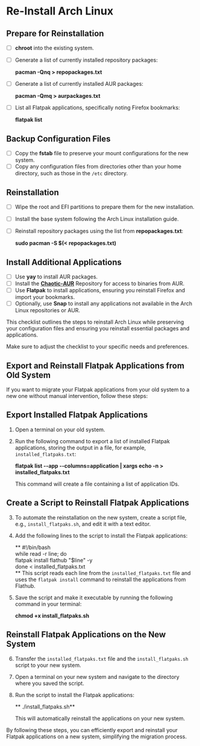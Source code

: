 # Re-Install Arch Linux

## Prepare for Reinstallation

- [ ] **chroot** into the existing system.
- [ ] Generate a list of currently installed repository packages:

  **pacman -Qnq > repopackages.txt**

- [ ] Generate a list of currently installed AUR packages:

  **pacman -Qmq > aurpackages.txt**

- [ ] List all Flatpak applications, specifically noting Firefox bookmarks:

    **flatpak list**


## Backup Configuration Files

- [ ] Copy the **fstab** file to preserve your mount configurations for the new system.
- [ ] Copy any configuration files from directories other than your home directory, such as those in the `/etc` directory.

## Reinstallation

- [ ] Wipe the root and EFI partitions to prepare them for the new installation.
- [ ] Install the base system following the Arch Linux installation guide.
- [ ] Reinstall repository packages using the list from **repopackages.txt**:

  **sudo pacman -S $(< repopackages.txt)**


## Install Additional Applications

- [ ] Use **yay** to install AUR packages.
- [ ] Install the **[Chaotic-AUR](https://aur.chaotic.cx/)** Repository for access to binaries from AUR.
- [ ] Use **Flatpak** to install applications, ensuring you reinstall Firefox and import your bookmarks.
- [ ] Optionally, use **Snap** to install any applications not available in the Arch Linux repositories or AUR.

This checklist outlines the steps to reinstall Arch Linux while preserving your configuration files and ensuring you reinstall essential packages and applications.


Make sure to adjust the checklist to your specific needs and preferences.

## Export and Reinstall Flatpak Applications from Old System

If you want to migrate your Flatpak applications from your old system to a new one without manual intervention, follow these steps:

## Export Installed Flatpak Applications

1. Open a terminal on your old system.

2. Run the following command to export a list of installed Flatpak applications, storing the output in a file, for example, `installed_flatpaks.txt`:

    **flatpak list --app --columns=application | xargs echo -n > installed_flatpaks.txt**

   This command will create a file containing a list of application IDs.

## Create a Script to Reinstall Flatpak Applications

3. To automate the reinstallation on the new system, create a script file, e.g., `install_flatpaks.sh`, and edit it with a text editor.

4. Add the following lines to the script to install the Flatpak applications:

   ** #!/bin/bash <br>
    while read -r line; do <br>
        flatpak install flathub "$line" -y <br>
    done < installed_flatpaks.txt <br>
**
   This script reads each line from the `installed_flatpaks.txt` file and uses the `flatpak install` command to reinstall the applications from Flathub.

5. Save the script and make it executable by running the following command in your terminal:

    **chmod +x install_flatpaks.sh**

## Reinstall Flatpak Applications on the New System

6. Transfer the `installed_flatpaks.txt` file and the `install_flatpaks.sh` script to your new system.

7. Open a terminal on your new system and navigate to the directory where you saved the script.

8. Run the script to install the Flatpak applications:

   ** ./install_flatpaks.sh**

   This will automatically reinstall the applications on your new system.

By following these steps, you can efficiently export and reinstall your Flatpak applications on a new system, simplifying the migration process.
